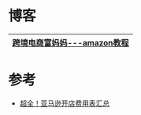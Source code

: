 

# 博客
[跨境电商富妈妈---amazon教程](https://www.youtube.com/c/BeRichMom/playlists)|
---|




# 参考
* [超全！亚马逊开店费用表汇总](https://www.kuajingyan.com/article/13643)
